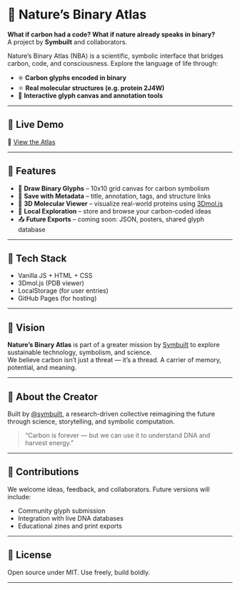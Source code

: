 # 🧬 Nature’s Binary Atlas

**What if carbon had a code? What if nature already speaks in binary?**  
A project by **Symbuilt** and collaborators.

Nature’s Binary Atlas (NBA) is a scientific, symbolic interface that bridges carbon, code, and consciousness. Explore the language of life through:

- ✳️ **Carbon glyphs encoded in binary**
- ⚛️ **Real molecular structures (e.g. protein 2J4W)**
- 🧠 **Interactive glyph canvas and annotation tools**

---

## 🚀 Live Demo

🔗 [View the Atlas](https://your-username.github.io/nature-binary-atlas/)

---

## 🔬 Features

- 🧩 **Draw Binary Glyphs** – 10x10 grid canvas for carbon symbolism  
- 💾 **Save with Metadata** – title, annotation, tags, and structure links  
- 🧬 **3D Molecular Viewer** – visualize real-world proteins using [3Dmol.js](https://3dmol.csb.pitt.edu/)  
- 🧠 **Local Exploration** – store and browse your carbon-coded ideas  
- 📤 **Future Exports** – coming soon: JSON, posters, shared glyph database

---

## 📐 Tech Stack

- Vanilla JS + HTML + CSS  
- 3Dmol.js (PDB viewer)  
- LocalStorage (for user entries)  
- GitHub Pages (for hosting)

---

## 🧭 Vision

**Nature’s Binary Atlas** is part of a greater mission by [Symbuilt](https://github.com/symbuilt) to explore sustainable technology, symbolism, and science.  
We believe carbon isn’t just a threat — it’s a thread. A carrier of memory, potential, and meaning.

---

## 🧠 About the Creator

Built by [@symbuilt](https://github.com/symbuilt), a research-driven collective reimagining the future through science, storytelling, and symbolic computation.

> “Carbon is forever — but we can use it to understand DNA and harvest energy.”

---

## 🤝 Contributions

We welcome ideas, feedback, and collaborators. Future versions will include:
- Community glyph submission
- Integration with live DNA databases
- Educational zines and print exports

---

## 📄 License

Open source under MIT. Use freely, build boldly.

---

